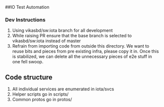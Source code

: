 ##IO Test Automation

### Dev Instructions
1. Using vikasbd/sw:iota branch for all development
2. While raising PR ensure that the base branch is selected to vikasbd/sw:iota instead of master
3. Refrain from importing code from outside this directory. We want to reuse bits and pieces from pre existing infra, please copy it in. Once this is stabilized, we can delete all the unnecessary pieces of e2e stuff in one fell swoop.

## Code structure
1. All individual services are enumerated in iota/svcs
2. Helper scripts go in scripts/
3. Common protos go in protos/
